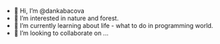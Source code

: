 - 👋 Hi, I’m @dankabacova
- 👀 I’m interested in nature and forest.
- 🌱 I’m currently learning about life - what to do in programming world.
- 💞️ I’m looking to collaborate on ...
<!---
dankabacova/dankabacova is a ✨ special ✨ repository because its `README.md` (this file) appears on your GitHub profile.
You can click the Preview link to take a look at your changes.
--->
